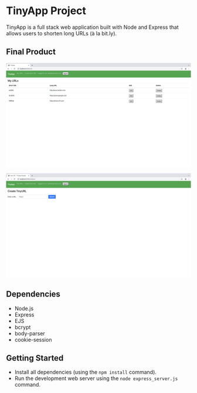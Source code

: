 # TinyApp Project

TinyApp is a full stack web application built with Node and Express that allows users to shorten long URLs (à la bit.ly).

## Final Product

!["Screenshot of URLs page"](https://github.com/kyleFagnan/tinyapp/blob/master/docs/url-page.png?raw=true)

!["screenshot of New URL's page"](https://github.com/kyleFagnan/tinyapp/blob/master/docs/New-url-page.png?raw=true)



## Dependencies

- Node.js
- Express
- EJS
- bcrypt
- body-parser
- cookie-session

## Getting Started

- Install all dependencies (using the `npm install` command).
- Run the development web server using the `node express_server.js` command.